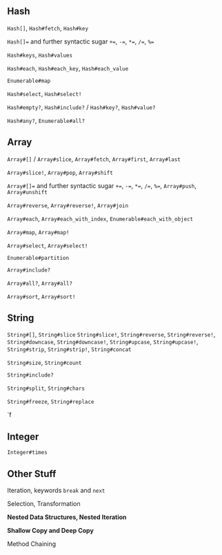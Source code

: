 ## Hash ##

`Hash[]`, `Hash#fetch`, `Hash#key`

`Hash[]=` and further syntactic sugar `+=`, `-=`, `*=`, `/=`, `%=`

`Hash#keys`, `Hash#values`

`Hash#each`, `Hash#each_key`, `Hash#each_value`

`Enumerable#map`

`Hash#select`, `Hash#select!`

`Hash#empty?`, `Hash#include?` / `Hash#key?`, `Hash#value?`

`Hash#any?`, `Enumerable#all?`

## Array ##

`Array#[]` / `Array#slice`, `Array#fetch`, `Array#first`, `Array#last`

`Array#slice!`, `Array#pop`, `Array#shift`

`Array#[]=` and further syntactic sugar `+=`, `-=`, `*=`, `/=`, `%=`, `Array#push`, `Array#unshift`

`Array#reverse`, `Array#reverse!`, `Array#join`

`Array#each`, `Array#each_with_index`, `Enumerable#each_with_object`

`Array#map`, `Array#map!`

`Array#select`, `Array#select!`

`Enumerable#partition`

`Array#include?`

`Array#all?`, `Array#all?`

`Array#sort`, `Array#sort!`

## String ##

`String#[]`, `String#slice` `String#slice!`, `String#reverse`, `String#reverse!`, `String#downcase`, `String#downcase!`, `String#upcase`, `String#upcase!`, `String#strip`, `String#strip!`, `String#concat`

`String#size`, `String#count`

`String#include?`

`String#split`, `String#chars`

`String#freeze`, `String#replace`

`f

## Integer ##

`Integer#times`

## Other Stuff ##

Iteration, keywords `break` and `next`

Selection, Transformation

**Nested Data Structures, Nested Iteration**

**Shallow Copy and Deep Copy**

Method Chaining